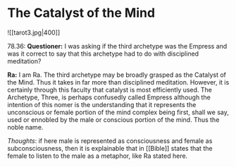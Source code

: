 # The Catalyst of the Mind
![[tarot3.jpg|400]]

78.36: **Questioner:** I was asking if the third archetype was the Empress and was it correct to say that this archetype had to do with disciplined meditation?

**Ra:** I am Ra. The third archetype may be broadly grasped as the Catalyst of the Mind. Thus it takes in far more than disciplined meditation. However, it is certainly through this faculty that catalyst is most efficiently used. The Archetype, Three, is perhaps confusedly called Empress although the intention of this nomer is the understanding that it represents the unconscious or female portion of the mind complex being first, shall we say, used or ennobled by the male or conscious portion of the mind. Thus the noble name.

*Thoughts*: if here male is represented as consciousness and female as subconsciousness, then it is explainable that in [[Bible]] states that the female to listen to the male as a metaphor, like Ra stated here.